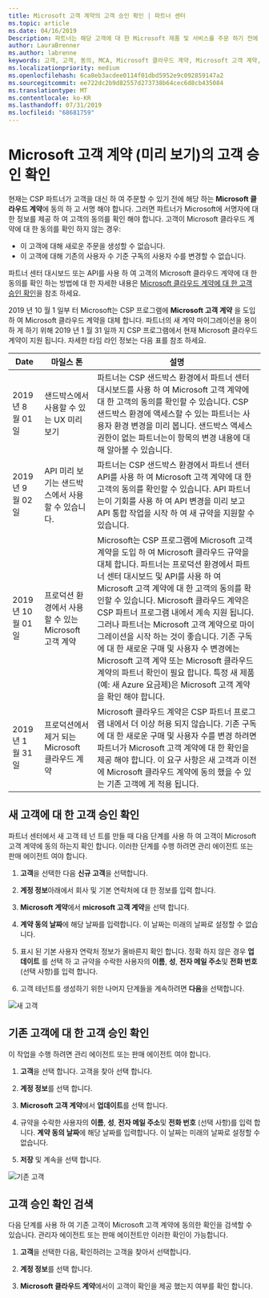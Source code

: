 ```yaml
---
title: Microsoft 고객 계약의 고객 승인 확인 | 파트너 센터
ms.topic: article
ms.date: 04/16/2019
Description: 파트너는 해당 고객에 대 한 Microsoft 제품 및 서비스를 주문 하기 전에 고객이 Microsoft 고객 계약에 동의 해야 합니다. 파트너가 규정 준수 요구 사항을 충족 하는 데 도움이 되도록 Microsoft는 계약에 동의한 사용자에 대 한 특정 세부 정보를 제공 하 여 파트너에 게 동의를 확인 하도록 요청 합니다.
author: LauraBrenner
ms.author: labrenne
keywords: 고객, 고객, 동의, MCA, Microsoft 클라우드 계약, Microsoft 고객 계약, 고객 계약 템플릿
ms.localizationpriority: medium
ms.openlocfilehash: 6ca8eb3acdee0114f01dbd5952e9c092859147a2
ms.sourcegitcommit: ee722dc2b9d82557d273738b64cec6d8cb435084
ms.translationtype: MT
ms.contentlocale: ko-KR
ms.lasthandoff: 07/31/2019
ms.locfileid: "68681759"
---
```

# <a name="confirm-customer-acceptance-of-the-microsoft-customer-agreement-preview"></a>Microsoft 고객 계약 (미리 보기)의 고객 승인 확인

현재는 CSP 파트너가 고객을 대신 하 여 주문할 수 있기 전에 해당 하는 **Microsoft 클라우드 계약**에 동의 하 고 서명 해야 합니다. 그러면 파트너가 Microsoft에 서명자에 대 한 정보를 제공 하 여 고객의 동의를 확인 해야 합니다. 고객이 Microsoft 클라우드 계약에 대 한 동의를 확인 하지 않는 경우:
- 이 고객에 대해 새로운 주문을 생성할 수 없습니다.
- 이 고객에 대해 기존의 사용자 수 기준 구독의 사용자 수를 변경할 수 없습니다.

파트너 센터 대시보드 또는 API를 사용 하 여 고객의 Microsoft 클라우드 계약에 대 한 동의를 확인 하는 방법에 대 한 자세한 내용은 [Microsoft 클라우드 계약에 대 한 고객 승인 확인](confirm-consent.md)을 참조 하세요.

2019 년 10 월 1 일부 터 Microsoft는 CSP 프로그램에 **Microsoft 고객 계약** 을 도입 하 여 Microsoft 클라우드 계약을 대체 합니다. 파트너의 새 계약 마이그레이션을 용이 하 게 하기 위해 2019 년 1 월 31 일까 지 CSP 프로그램에서 현재 Microsoft 클라우드 계약이 지원 됩니다. 자세한 타임 라인 정보는 다음 표를 참조 하세요.

| Date | 마일스 톤 | 설명 |
|------------|------------|--------------------------------|
|2019 년 8 월 01 일|샌드박스에서 사용할 수 있는 UX 미리 보기|파트너는 CSP 샌드박스 환경에서 파트너 센터 대시보드를 사용 하 여 Microsoft 고객 계약에 대 한 고객의 동의를 확인할 수 있습니다. CSP 샌드박스 환경에 액세스할 수 있는 파트너는 사용자 환경 변경을 미리 봅니다. 샌드박스 액세스 권한이 없는 파트너는이 항목의 변경 내용에 대해 알아볼 수 있습니다.|
|2019 년 9 월 02 일|API 미리 보기는 샌드박스에서 사용할 수 있습니다.|파트너는 CSP 샌드박스 환경에서 파트너 센터 API를 사용 하 여 Microsoft 고객 계약에 대 한 고객의 동의를 확인할 수 있습니다. API 파트너는이 기회를 사용 하 여 API 변경을 미리 보고 API 통합 작업을 시작 하 여 새 규약을 지원할 수 있습니다.|
|2019 년 10 월 01 일|프로덕션 환경에서 사용할 수 있는 Microsoft 고객 계약|Microsoft는 CSP 프로그램에 Microsoft 고객 계약을 도입 하 여 Microsoft 클라우드 규약을 대체 합니다. 파트너는 프로덕션 환경에서 파트너 센터 대시보드 및 API를 사용 하 여 Microsoft 고객 계약에 대 한 고객의 동의를 확인할 수 있습니다. Microsoft 클라우드 계약은 CSP 파트너 프로그램 내에서 계속 지원 됩니다. 그러나 파트너는 Microsoft 고객 계약으로 마이그레이션을 시작 하는 것이 좋습니다. 기존 구독에 대 한 새로운 구매 및 사용자 수 변경에는 Microsoft 고객 계약 또는 Microsoft 클라우드 계약의 파트너 확인이 필요 합니다. 특정 새 제품 (예: 새 Azure 요금제)은 Microsoft 고객 계약을 확인 해야 합니다.|
|2019 년 1 월 31 일|프로덕션에서 제거 되는 Microsoft 클라우드 계약|Microsoft 클라우드 계약은 CSP 파트너 프로그램 내에서 더 이상 허용 되지 않습니다. 기존 구독에 대 한 새로운 구매 및 사용자 수를 변경 하려면 파트너가 Microsoft 고객 계약에 대 한 확인을 제공 해야 합니다. 이 요구 사항은 새 고객과 이전에 Microsoft 클라우드 계약에 동의 했을 수 있는 기존 고객에 게 적용 됩니다.|


## <a name="confirm-customer-acceptance-for-new-customers"></a>새 고객에 대 한 고객 승인 확인

파트너 센터에서 새 고객 테 넌 트를 만들 때 다음 단계를 사용 하 여 고객이 Microsoft 고객 계약에 동의 하는지 확인 합니다. 이러한 단계를 수행 하려면 관리 에이전트 또는 판매 에이전트 여야 합니다.

1. **고객**을 선택한 다음 **신규 고객**을 선택합니다.

2. **계정 정보**아래에서 회사 및 기본 연락처에 대 한 정보를 입력 합니다.

3. **Microsoft 계약**에서 **microsoft 고객 계약**을 선택 합니다.

4. **계약 동의 날짜**에 해당 날짜를 입력합니다. 이 날짜는 미래의 날짜로 설정할 수 없습니다.

5. 표시 된 기본 사용자 연락처 정보가 올바른지 확인 합니다. 정확 하지 않은 경우 **업데이트** 를 선택 하 고 규약을 수락한 사용자의 **이름**, **성**, **전자 메일 주소**및 **전화 번호** (선택 사항)를 입력 합니다.

6. 고객 테넌트를 생성하기 위한 나머지 단계들을 계속하려면 **다음**을 선택합니다.

![새 고객](images/mcua1.png)

## <a name="confirm-customer-acceptance-for-existing-customers"></a>기존 고객에 대 한 고객 승인 확인

이 작업을 수행 하려면 관리 에이전트 또는 판매 에이전트 여야 합니다.

1. **고객**을 선택 합니다. 고객을 찾아 선택 합니다.

2. **계정 정보**를 선택 합니다.

3. **Microsoft 고객 계약**에서 **업데이트**를 선택 합니다.

4. 규약을 수락한 사용자의 **이름**, **성**, **전자 메일 주소**및 **전화 번호** (선택 사항)를 입력 합니다. **계약 동의 날짜**에 해당 날짜를 입력합니다. 이 날짜는 미래의 날짜로 설정할 수 없습니다.

5. **저장** 및 계속을 선택 합니다.

![기존 고객](images/mcua2.png)

## <a name="retrieve-confirmation-of-customer-acceptance"></a>고객 승인 확인 검색

다음 단계를 사용 하 여 기존 고객이 Microsoft 고객 계약에 동의한 확인을 검색할 수 있습니다. 관리자 에이전트 또는 판매 에이전트만 이러한 확인이 가능합니다.

1. **고객**을 선택한 다음, 확인하려는 고객을 찾아서 선택합니다.

2. **계정 정보**를 선택 합니다.

3. **Microsoft 클라우드 계약**에서이 고객이 확인을 제공 했는지 여부를 확인 합니다.



